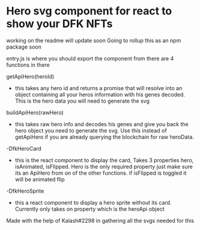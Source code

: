 # Hero svg component for react to show your DFK NFTs

working on the readme will update soon
Going to rollup this as an npm package soon

entry.js is where you should export the component from there are 4 functions in there

getApiHero(heroId)

- this takes any hero id and returns a promise that will resolve into an object containing all your heros information with his genes decoded. This is the hero data you will need to generate the svg

buildApiHero(rawHero)

- this takes raw hero info and decodes his genes and give you back the hero object you need to generate the svg. Use this instead of getApiHero if you are already querying the blockchain for raw heroData.

-DfkHeroCard

- this is the react component to display the card, Takes 3 properties hero, isAnimated, isFlipped. Hero is the only required property just make sure its an ApiHero from on of the other functions. if isFlipped is toggled it will be animated flip

-DfkHeroSprite

- this a react component to display a hero sprite without its card. Currently only takes on property which is the heroApi object

Made with the help of Kalash#2298 in gathering all the svgs needed for this
